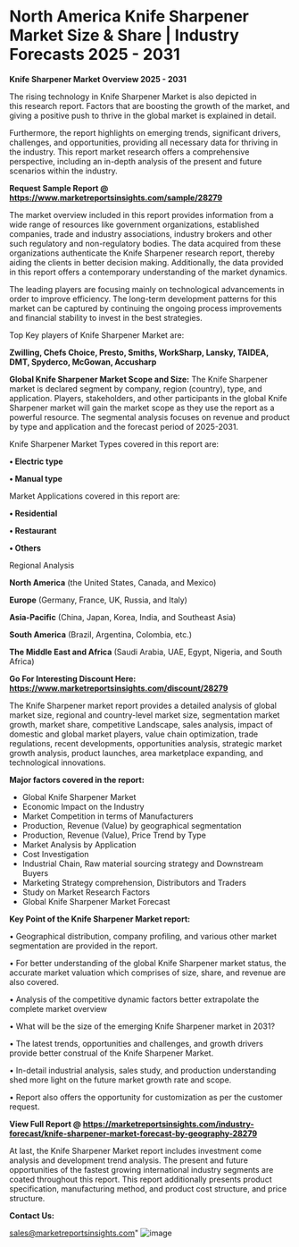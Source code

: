 # North America Knife Sharpener Market Size & Share | Industry Forecasts 2025 - 2031

<Strong> Knife Sharpener Market Overview 2025 - 2031</strong>

The rising technology in Knife Sharpener Market is also depicted in this research report. Factors that are boosting the growth of the market, and giving a positive push to thrive in the global market is explained in detail.

Furthermore, the report highlights on emerging trends, significant drivers, challenges, and opportunities, providing all necessary data for thriving in the industry. This report market research offers a comprehensive perspective, including an in-depth analysis of the present and future scenarios within the industry.

<strong>Request Sample Report @ <a href=https://www.marketreportsinsights.com/sample/28279>https://www.marketreportsinsights.com/sample/28279</a></strong>

The market overview included in this report provides information from a wide range of resources like government organizations, established companies, trade and industry associations, industry brokers and other such regulatory and non-regulatory bodies. The data acquired from these organizations authenticate the Knife Sharpener research report, thereby aiding the clients in better decision making. Additionally, the data provided in this report offers a contemporary understanding of the market dynamics.

The leading players are focusing mainly on technological advancements in order to improve efficiency. The long-term development patterns for this market can be captured by continuing the ongoing process improvements and financial stability to invest in the best strategies.

Top Key players of Knife Sharpener Market are:

<strong>Zwilling, Chefs Choice, Presto, Smiths, WorkSharp, Lansky, TAIDEA, DMT, Spyderco, McGowan, Accusharp</strong>

<strong><b>Global Knife Sharpener Market Scope and Size:</b></strong>
The Knife Sharpener market is declared segment by company, region (country), type, and application. Players, stakeholders, and other participants in the global Knife Sharpener market will gain the market scope as they use the report as a powerful resource. The segmental analysis focuses on revenue and product by type and application and the forecast period of 2025-2031.

Knife Sharpener Market Types covered in this report are:

<strong>• Electric type

• Manual type</strong>

Market Applications covered in this report are:

<strong>• Residential

• Restaurant

• Others</strong> 

Regional Analysis

<strong>North America</strong> (the United States, Canada, and Mexico)

<strong>Europe</strong> (Germany, France, UK, Russia, and Italy)

<strong>Asia-Pacific</strong> (China, Japan, Korea, India, and Southeast Asia)

<strong>South America</strong> (Brazil, Argentina, Colombia, etc.)

<strong>The Middle East and Africa</strong> (Saudi Arabia, UAE, Egypt, Nigeria, and South Africa)

<strong>Go For Interesting Discount Here: <a href=https://www.marketreportsinsights.com/discount/28279>https://www.marketreportsinsights.com/discount/28279</a></strong>

The Knife Sharpener market report provides a detailed analysis of global market size, regional and country-level market size, segmentation market growth, market share, competitive Landscape, sales analysis, impact of domestic and global market players, value chain optimization, trade regulations, recent developments, opportunities analysis, strategic market growth analysis, product launches, area marketplace expanding, and technological innovations.

<strong><b>Major factors covered in the report:</b></strong>
<ul>
  <li>Global Knife Sharpener Market </li>
  <li>Economic Impact on the Industry</li>
  <li>Market Competition in terms of Manufacturers</li>
  <li>Production, Revenue (Value) by geographical segmentation</li>
  <li>Production, Revenue (Value), Price Trend by Type</li>
  <li>Market Analysis by Application</li>
  <li>Cost Investigation</li>
  <li>Industrial Chain, Raw material sourcing strategy and Downstream Buyers</li>
  <li>Marketing Strategy comprehension, Distributors and Traders</li>
  <li>Study on Market Research Factors</li>
  <li>Global Knife Sharpener Market Forecast</li>
</ul>

<strong><b>Key Point of the Knife Sharpener Market report:</b></strong>

• Geographical distribution, company profiling, and various other market segmentation are provided in the report.

• For better understanding of the global Knife Sharpener market status, the accurate market valuation which comprises of size, share, and revenue are also covered.

• Analysis of the competitive dynamic factors better extrapolate the complete market overview

• What will be the size of the emerging Knife Sharpener market in 2031?

• The latest trends, opportunities and challenges, and growth drivers provide better construal of the Knife Sharpener Market.

• In-detail industrial analysis, sales study, and production understanding shed more light on the future market growth rate and scope.

• Report also offers the opportunity for customization as per the customer request.

<strong><b>View Full Report @ <a href=https://marketreportsinsights.com/industry-forecast/knife-sharpener-market-forecast-by-geography-28279>https://marketreportsinsights.com/industry-forecast/knife-sharpener-market-forecast-by-geography-28279</a></b></strong>


At last, the Knife Sharpener Market report includes investment come analysis and development trend analysis. The present and future opportunities of the fastest growing international industry segments are coated throughout this report. This report additionally presents product specification, manufacturing method, and product cost structure, and price structure.

<strong>Contact Us:</strong>

sales@marketreportsinsights.com"
![image](https://github.com/user-attachments/assets/d86471c9-2ace-4999-b8ef-14903dbc6cbb)
